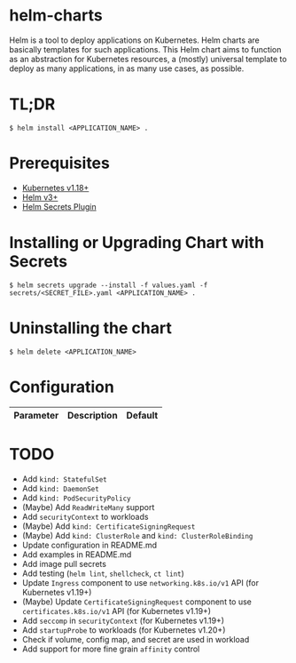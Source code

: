 # helm-charts

Helm is a tool to deploy applications on Kubernetes. Helm charts are basically templates for such applications. This Helm chart aims to function as an abstraction for Kubernetes resources, a (mostly) universal template to deploy as many applications, in as many use cases, as possible.

# TL;DR

```
$ helm install <APPLICATION_NAME> .
```

# Prerequisites

- [Kubernetes v1.18+](https://github.com/kubernetes/kubernetes)
- [Helm v3+](https://github.com/helm/helm)
- [Helm Secrets Plugin](https://github.com/jkroepke/helm-secrets)

# Installing or Upgrading Chart with Secrets

```
$ helm secrets upgrade --install -f values.yaml -f secrets/<SECRET_FILE>.yaml <APPLICATION_NAME> .
```

# Uninstalling the chart

```
$ helm delete <APPLICATION_NAME>
```

# Configuration

| Parameter | Description | Default |
|-----------|-------------|---------|

# TODO
- Add `kind: StatefulSet`
- Add `kind: DaemonSet`
- Add `kind: PodSecurityPolicy`
- (Maybe) Add `ReadWriteMany` support
- Add `securityContext` to workloads
- (Maybe) Add `kind: CertificateSigningRequest`
- (Maybe) Add `kind: ClusterRole` and `kind: ClusterRoleBinding`
- Update configuration in README.md
- Add examples in README.md
- Add image pull secrets
- Add testing (`helm lint`, `shellcheck`, `ct lint`)
- Update `Ingress` component to use `networking.k8s.io/v1` API (for Kubernetes v1.19+)
- (Maybe) Update `CertificateSigningRequest` component to use `certificates.k8s.io/v1` API (for Kubernetes v1.19+)
- Add `seccomp` in `securityContext` (for Kubernetes v1.19+)
- Add `startupProbe` to workloads (for Kubernetes v1.20+)
- Check if volume, config map, and secret are used in workload
- Add support for more fine grain `affinity` control
